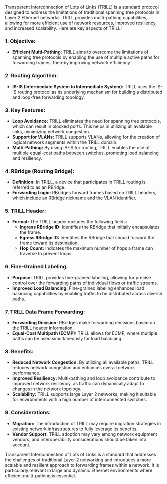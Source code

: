 Transparent Interconnection of Lots of Links (TRILL) is a standard protocol designed to address the limitations of traditional spanning tree protocols in Layer 2 Ethernet networks. TRILL provides multi-pathing capabilities, allowing for more efficient use of network resources, improved resiliency, and increased scalability. Here are key aspects of TRILL:

### 1. **Objective:**
   - **Efficient Multi-Pathing:** TRILL aims to overcome the limitations of spanning tree protocols by enabling the use of multiple active paths for forwarding frames, thereby improving network efficiency.

### 2. **Routing Algorithm:**
   - **IS-IS (Intermediate System to Intermediate System):** TRILL uses the IS-IS routing protocol as its underlying mechanism for building a distributed and loop-free forwarding topology.

### 3. **Key Features:**
   - **Loop Avoidance:** TRILL eliminates the need for spanning tree protocols, which can result in blocked ports. This helps in utilizing all available links, minimizing network congestion.
   - **Support for VLANs:** TRILL supports VLANs, allowing for the creation of logical network segments within the TRILL domain.
   - **Multi-Pathing:** By using IS-IS for routing, TRILL enables the use of multiple equal-cost paths between switches, promoting load balancing and resiliency.

### 4. **RBridge (Routing Bridge):**
   - **Definition:** In TRILL, a device that participates in TRILL routing is referred to as an RBridge.
   - **Forwarding Logic:** RBridges forward frames based on TRILL headers, which include an RBridge nickname and the VLAN identifier.

### 5. **TRILL Header:**
   - **Format:** The TRILL header includes the following fields:
     - **Ingress RBridge ID:** Identifies the RBridge that initially encapsulates the frame.
     - **Egress RBridge ID:** Identifies the RBridge that should forward the frame toward its destination.
     - **Hop Count:** Indicates the maximum number of hops a frame can traverse to prevent loops.

### 6. **Fine-Grained Labeling:**
   - **Purpose:** TRILL provides fine-grained labeling, allowing for precise control over the forwarding paths of individual flows or traffic streams.
   - **Improved Load Balancing:** Fine-grained labeling enhances load balancing capabilities by enabling traffic to be distributed across diverse paths.

### 7. **TRILL Data Frame Forwarding:**
   - **Forwarding Decision:** RBridges make forwarding decisions based on the TRILL header information.
   - **Equal-Cost Multipath (ECMP):** TRILL allows for ECMP, where multiple paths can be used simultaneously for load balancing.

### 8. **Benefits:**
   - **Reduced Network Congestion:** By utilizing all available paths, TRILL reduces network congestion and enhances overall network performance.
   - **Improved Resiliency:** Multi-pathing and loop avoidance contribute to improved network resiliency, as traffic can dynamically adapt to changes in the network topology.
   - **Scalability:** TRILL supports large Layer 2 networks, making it suitable for environments with a high number of interconnected switches.

### 9. **Considerations:**
   - **Migration:** The introduction of TRILL may require migration strategies in existing network infrastructures to fully leverage its benefits.
   - **Vendor Support:** TRILL adoption may vary among network equipment vendors, and interoperability considerations should be taken into account.

Transparent Interconnection of Lots of Links is a standard that addresses the challenges of traditional Layer 2 networking and introduces a more scalable and resilient approach to forwarding frames within a network. It is particularly relevant in large and dynamic Ethernet environments where efficient multi-pathing is essential.

